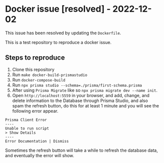 # Docker issue [resolved] - 2022-12-02


This issue has been resolved by updating the `Dockerfile`.

This is a test repository to reproduce a docker issue.

## Steps to reproduce

1. Clone this repository
2. Run `make docker-build-prismastudio`
3. Run `docker-compose-build`
4. Run `npx prisma studio --schema=./prisma/first-schema.prisma`
5. After using `Prisma Migrate` like so `npx prisma migrate dev --name init`.
6. Open `http://localhost:5559` in your browser, and add, change, and delete information to the Database through Prisma Studio, and also spam the refresh button, do this for at least 1 minute and you will see the following error appear.
```
Prisma Client Error
----
Unable to run script
> Show Details
----
Error Documentation | Dismiss
```
Sometimes the refresh button will take a while to refresh the database data, and eventually the error will show.
